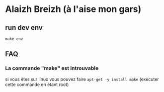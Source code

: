 # Alaizh Breizh (à l'aise mon gars)

## run dev env
`make env`

## FAQ
### La commande "make" est introuvable
si vous êtes sur linux vous pouvez faire `apt-get -y install make` (executer cette commande en étant root)